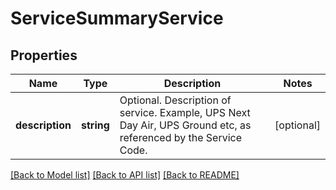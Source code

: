 # ServiceSummaryService

## Properties
Name | Type | Description | Notes
------------ | ------------- | ------------- | -------------
**description** | **string** | Optional. Description of service. Example, UPS Next Day Air, UPS Ground etc, as referenced by the Service Code. | [optional] 

[[Back to Model list]](../../README.md#documentation-for-models) [[Back to API list]](../../README.md#documentation-for-api-endpoints) [[Back to README]](../../README.md)

